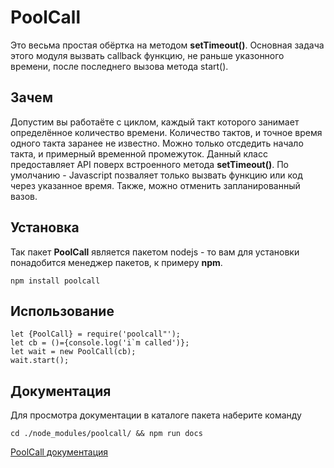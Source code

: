 # PoolCall
Это весьма простая обёртка на методом **setTimeout()**. 
Основная задача этого модуля вызвать callback функцию,  не раньше указонного  времени, после последнего вызова метода start(). 


## Зачем 
Допустим вы работаёте с циклом, каждый такт которого занимает определённое количество времени. Количество тактов, и точное время одного такта заранее не известно. Можно только отсдедить начало такта, и примерный временной промежуток. Данный  класс предоставляет API поверх встроенного метода **setTimeout()**. По умолчанию - Javascript позваляет только вызвать функцию или код через указанное время. Также, можно отменить запланированный вазов. 

## Установка
Так пакет **PoolCall** является пакетом nodejs - то вам для установки понадобится менеджер пакетов, к примеру **npm**.

    npm install poolcall


## Использование

    let {PoolCall} = require('poolcall"');
    let cb = ()={console.log('i`m called')};
    let wait = new PoolCall(cb);
    wait.start();


## Документация
Для просмотра документации в каталоге пакета наберите команду 

    cd ./node_modules/poolcall/ && npm run docs

<a href="./docs/index.html">PoolCall документация</a>
<!--
./docs/index.html
https://htmlbook.ru/samhtml/yakorya
-->

